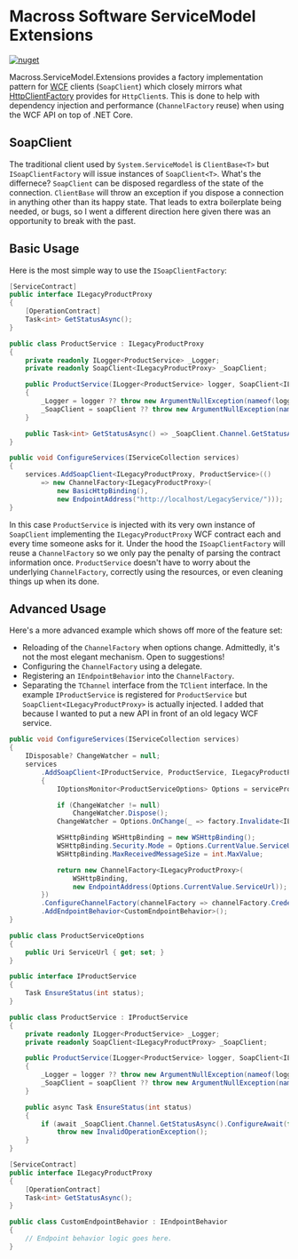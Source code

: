 # Macross Software ServiceModel Extensions

[![nuget](https://img.shields.io/nuget/v/Macross.ServiceModel.Extensions.svg)](https://www.nuget.org/packages/Macross.ServiceModel.Extensions/)

Macross.ServiceModel.Extensions provides a factory implementation pattern for [WCF](https://github.com/dotnet/wcf) clients (`SoapClient`) which closely mirrors what [HttpClientFactory](https://docs.microsoft.com/en-us/dotnet/architecture/microservices/implement-resilient-applications/use-httpclientfactory-to-implement-resilient-http-requests) provides for `HttpClient`s. This is done to help with dependency injection and performance (`ChannelFactory` reuse) when using the WCF API on top of .NET Core.

## SoapClient

The traditional client used by `System.ServiceModel` is `ClientBase<T>` but `ISoapClientFactory` will issue instances of `SoapClient<T>`. What's the differnece? `SoapClient` can be disposed regardless of the state of the connection. `ClientBase` will throw an exception if you dispose a connection in anything other than its happy state. That leads to extra boilerplate being needed, or bugs, so I went a different direction here given there was an opportunity to break with the past.

## Basic Usage

Here is the most simple way to use the `ISoapClientFactory`:

```csharp
[ServiceContract]
public interface ILegacyProductProxy
{
	[OperationContract]
	Task<int> GetStatusAsync();
}

public class ProductService : ILegacyProductProxy
{
	private readonly ILogger<ProductService> _Logger;
	private readonly SoapClient<ILegacyProductProxy> _SoapClient;

	public ProductService(ILogger<ProductService> logger, SoapClient<ILegacyProductProxy> soapClient)
	{
		_Logger = logger ?? throw new ArgumentNullException(nameof(logger));
		_SoapClient = soapClient ?? throw new ArgumentNullException(nameof(soapClient));
	}

	public Task<int> GetStatusAsync() => _SoapClient.Channel.GetStatusAsync();
}

public void ConfigureServices(IServiceCollection services)
{
	services.AddSoapClient<ILegacyProductProxy, ProductService>(()
		=> new ChannelFactory<ILegacyProductProxy>(
			new BasicHttpBinding(),
			new EndpointAddress("http://localhost/LegacyService/")));
}
```

In this case `ProductService` is injected with its very own instance of `SoapClient` implementing the `ILegacyProductProxy` WCF contract each and every time someone asks for it. Under the hood the `ISoapClientFactory` will reuse a `ChannelFactory` so we only pay the penalty of parsing the contract information once. `ProductService` doesn't have to worry about the underlying `ChannelFactory`, correctly using the resources, or even cleaning things up when its done.

## Advanced Usage

Here's a more advanced example which shows off more of the feature set:

* Reloading of the `ChannelFactory` when options change. Admittedly, it's not the most elegant mechanism. Open to suggestions!
* Configuring the `ChannelFactory` using a delegate.
* Registering an `IEndpointBehavior` into the `ChannelFactory`.
* Separating the `TChannel` interface from the `TClient` interface. In the example `IProductService` is registered for `ProductService` but `SoapClient<ILegacyProductProxy>` is actually injected. I added that because I wanted to put a new API in front of an old legacy WCF service.

```csharp
public void ConfigureServices(IServiceCollection services)
{
	IDisposable? ChangeWatcher = null;
	services
		.AddSoapClient<IProductService, ProductService, ILegacyProductProxy>((serviceProvider, factory) =>
		{
			IOptionsMonitor<ProductServiceOptions> Options = serviceProvider.GetRequiredService<IOptionsMonitor<ProductServiceOptions>>();

			if (ChangeWatcher != null)
				ChangeWatcher.Dispose();
			ChangeWatcher = Options.OnChange(_ => factory.Invalidate<ILegacyProductProxy>());

			WSHttpBinding WSHttpBinding = new WSHttpBinding();
			WSHttpBinding.Security.Mode = Options.CurrentValue.ServiceUrl.Scheme == "https" ? SecurityMode.Transport : SecurityMode.None;
			WSHttpBinding.MaxReceivedMessageSize = int.MaxValue;

			return new ChannelFactory<ILegacyProductProxy>(
				WSHttpBinding,
				new EndpointAddress(Options.CurrentValue.ServiceUrl));
		})
		.ConfigureChannelFactory(channelFactory	=> channelFactory.Credentials.Windows.ClientCredential = CredentialCache.DefaultNetworkCredentials)
		.AddEndpointBehavior<CustomEndpointBehavior>();
}

public class ProductServiceOptions
{
	public Uri ServiceUrl { get; set; }
}

public interface IProductService
{
	Task EnsureStatus(int status);
}

public class ProductService : IProductService
{
	private readonly ILogger<ProductService> _Logger;
	private readonly SoapClient<ILegacyProductProxy> _SoapClient;

	public ProductService(ILogger<ProductService> logger, SoapClient<ILegacyProductProxy> soapClient)
	{
		_Logger = logger ?? throw new ArgumentNullException(nameof(logger));
		_SoapClient = soapClient ?? throw new ArgumentNullException(nameof(soapClient));
	}

	public async Task EnsureStatus(int status)
	{
		if (await _SoapClient.Channel.GetStatusAsync().ConfigureAwait(false) != status)
			throw new InvalidOperationException();
	}
}

[ServiceContract]
public interface ILegacyProductProxy
{
	[OperationContract]
	Task<int> GetStatusAsync();
}

public class CustomEndpointBehavior : IEndpointBehavior
{
	// Endpoint behavior logic goes here.
}
```